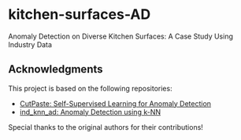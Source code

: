 # kitchen-surfaces-AD
Anomaly Detection on Diverse Kitchen Surfaces: A Case Study Using Industry Data

## Acknowledgments

This project is based on the following repositories:

- [CutPaste: Self-Supervised Learning for Anomaly Detection](https://github.com/LilitYolyan/CutPaste)
- [ind_knn_ad: Anomaly Detection using k-NN](https://github.com/rvorias/ind_knn_ad/tree/master) 

Special thanks to the original authors for their contributions!
